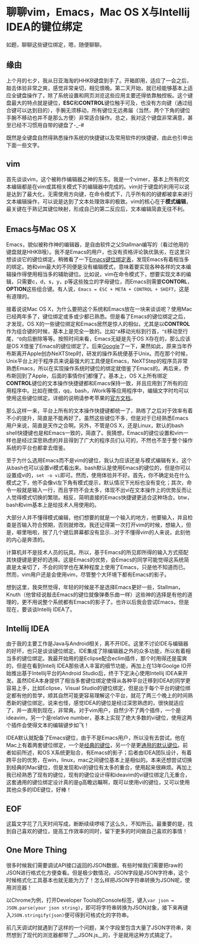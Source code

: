 聊聊vim，Emacs，Mac OS X与Intellij IDEA的键位绑定
===
如题，聊聊这些键位绑定，嗯，随便聊聊。

## 缘由
上个月的七夕，我从日亚海淘的HHKB键盘到手了。开箱即用，适应了一会之后，敲击体验非常之爽，感觉非常亲切，相见恨晚。第二天开始，就已经能够基本上适应全键盘操作了，除了系统设置和网页浏览这些应用主要还得依靠触控板。这个键盘最大的特点就是键位，**ESC**和**CONTROL**键位触手可及，也没有方向键（通过组合键可以达到目的），手腕无须移动，所有键位无远弗届（当然，两个下角的键位手腕不移动也并不是那么方便）非常适合操作。总之，我对这个键盘非常满意，甚至已经不习惯用自带的键盘了-_-#

既然是全键盘自然得熟悉操作系统的快捷键以及常用软件的快捷键，由此也引申出下面一些文字。

## vim
首先谈谈vim，这个被称作编辑器之神的东东。我是一个vimer，基本上所有的文本编辑都是在vim或其相关模式下的编辑器中完成的。vim对于键盘的利用可以说是达到了最大化，无需使用方向键，在命令模式下，几乎所有的的键都被拿来进行文本编辑操作，可以说是达到了文本处理效率的极致。vim的核心在于**模式编辑**，最关键在于熟记其键位映射，形成自己的第二反应后，文本编辑简直无往不利。

## Emacs与Mac OS X
Emacs，貌似被称作神的编辑器，是自由软件之父Stallman编写的（看过他用的键盘就是HHKB哦）。我不是Emacs的用户，也没有资格评论孰优孰劣，在这里只想谈谈它的键位绑定。稍微看了一下[Emacs键位绑定表][1]，发现Emacs有着相当多的绑定。她和vim最大的不同便是没有编辑模式，意味着要实现各种各样的文本编辑操作得使用相当多的辅助键位。比如说，vim在命令模式下，想要实现文本的编辑，只需要c，d，s，y，p等这些独立的字母键位，而Emacs则需要**CONTORL**，**OPTION**这些组合键。有人说，``Emacs = ESC + META + CONTROL + SHIFT``，这是有道理的。

接着说说Mac OS X，为什么要把这个系统和Emacs放在一块来谈谈呢？使用Mac已经两年多了，键位绑定或多或少都已熟悉。但是看了Emacs的键位绑定之后，才发现，OS X的一些键位绑定和Emacs居然是惊人的相似，尤其是以**CONTROL**作为组合键的时候，基本上是完全一致的。比如``^A``移动光标到行首，``^E``移动至行尾，``^D``向后删除等等。按照时间来看，Emacs无疑是先于OS X存在的，那么应该是OS X借鉴了Emacs的键位绑定了。后来[Google][2]了一下，果然如此，原来当年乔布斯离开Apple创办NeXTStep时，研发的操作系统便基于Unix。而在那个时候，Unix平台上对于程序员来说最强大的工具便是Emacs，NeXTStep的程序员非常熟悉Emacs，所以在实现操作系统时键位的绑定就借鉴了Emacs的。再后来，乔布斯回到了Apple，后面的事情你们都懂了。基本上，OS X上所有绑定**CONTROL**键位的文本操作快捷键都和Emacs保持一致，并且应用到了所有的应用程序中。比如在微信，qq，bash，iWork等等应用程序中，编辑文字时均可以使用这些键位绑定。详细的说明请参考苹果的[官方文档][3]。

那么这样一来，平台上所有的文本操作快捷键都统一了，熟练了之后对于效率有着不小的提升，简直是不能再好了。虽然这些键位不多，但是对于已经熟悉Emacs用户来说，简直是天作之合啊。另外，不管是OS X，还是Linux，默认的bash shell快捷键也是和Emacs一致的，简直了。我猜想，Emacs的键位设置和vim一样也是经过深思熟虑的并且得到了广大的程序员们认可的，不然也不至于整个操作系统的平台也都拿去借鉴。

至于为什么选用Emacs而不是vim的键位，我认为应该还是与模式编辑有关。这个从bash也可以设置vi模式看出来。bash默认是使用Emacs的键位的，但是你可以设置成vi的，``set -o vi``即可。然而，使用体验并不好。首先，你不确定处在什么模式之下，他不会像vi左下角有模式提示，默认情况下光标也没有变化；其次，命令一般就是输入一行，而且字符不会太多，体现不出vi在文本操作上的优势反而让人觉得模式切换的繁琐。相反，简明直接的Emacs快捷键更适合这种场合。btw，bash和vim基本上是给技术人用使用的。

大部分人并不懂得模式编辑，他们想要的就是一个输入的地方，他要输入，并且检查是否输入符合预期，否则就修改。我还记得第一次打开vim的时候，想输入，但是，噼里啪啦，按了几个键后屏幕都没有显示...对于不懂得vim的人来说，此刻他的内心是奔溃的。

计算机并不是技术人员的玩具。所以，基于Emacs的所见即所得的输入方式搭配其快捷键是更好的选择。这是Emacs的优势，会Emacs的同学可能觉得这系统简直是太亲切了，不会的同学也在某种程度上使用了Emacs，只是他不知道而已。然而，vim用户还是会使用vim，尽管整个大环境下都有Emacs的影子。

想到这里，我突然觉得，年轻的时候是不是选择Emacs更好一些，Stallman，Knuth（他曾经说敲击Emacs的键位就像弹奏乐曲一样）这些神的选择是有他的道理的，更不用说整个系统都有Emacs的影子了。也许以后我会尝试Emacs，但是现在，要谈谈Intellij IDEA了。

## Intellij IDEA
由于我的主要工作是Java与Android相关，离不开IDE。这里不讨论IDE与编辑器的好坏，也只是谈谈键位绑定。IDE集成了除编辑器之外的众多功能，所以有着相当多的键位绑定。我最开始用的是Eclipse配合eclim插件，那个时用得还是蛮爽的，但是在看到Intellj IDEA那些诱人丰富的细节功能，再加上在13年Goolge IO开始推出基于Intellij平台的Android Studio后，终于下定决心使用Intellij IDEA来开发。虽然IDEA本身提供了相当多套键位绑定使得从各种平台迁移到IDEA的同学更容易上手，比如Eclipse，Visual Studio的键位绑定，但是出于每个平台的键位绑定都有他的哲学，顺其自然可能更容易理解这个平台，就花了两三个晚上的时间熟悉新的键位绑定。说来也怪，感觉IDEA的键位是经过深思熟虑的，很快就适应了，并一直用到现在，非常爽。对于vim用户，自然少不了两个插件，一个是ideavim，另一个是relative number，基本上实现了绝大多数的vi键位，使用这两个插件会使得文本的编辑键步如飞！

IDEA默认就配备了Emacs键位，由于不是Emacs用户，所以没有去尝试。他在Mac上有着两套键位绑定，一个是[经典的键位][4]，另一个是更[通用的默认键位][5]。前者如前所述，和OS X系统更贴合，有Emacs的影子；后者由IDEA团队设计，有着跨平台的优势，在win，linux，mac之间键位基本上是相似的。本来还想尝试切换到经典的Mac键位，但是发现和vi的键位有太多的重合，使用起来很麻烦。再加上我已经熟悉了现有的键位，现有的键位设计得和ideavim的vi键位绑定几无重合，这套通用的键位绑定设计真的是g高瞻远瞩啊，既可以使用vi的键位，又可以使用其他众多的IDE键位，好棒！

## EOF
这篇文字花了几天时间写成，断断续续啰嗦了这么久，不知所云。最重要的是，找到自己喜欢的键位，提高工作效率的同时，留下更多的时间做自己喜欢的事情！

## One More Thing
很多时候我们需要调试API接口返回的JSON数据，有些时候我们需要把raw的JSON进行格式化方便查看。但是极少数情况，JSON字段是JSON字符串，这个时候格式化工具基本也就无能为力了！怎么样把JSON字符串转换为JSON呢，使用浏览器！

以Chrome为例，打开Developer Tools的Console标签，键入``var json = JSON.parse(your json string)``，即可将字符串转换为JSON对象，接下来再键入``JSON.stringify(json)``便可得到可格式化的字符串。

前几天调试时就遇到了这样的一个问题，某个字段里包含大量了JSON字符串，突然想到了现代的浏览器都带了__JSON.js__的，于是就用这种方式搞定了。


[1]: http://www.gnu.org/software/emacs/manual/html_node/emacs/Key-Bindings.html "Emacs Key Bindings"
[2]: http://apple.stackexchange.com/questions/76977/why-can-i-use-Emacs-shortcuts-in-many-os-x-programs "为什么我可以在OS X中使用很多Emacs的键位"
[3]: https://support.apple.com/en-us/HT201236 "Apple Key Bindings"
[4]: https://www.jetbrains.com/idea/docs/IntelliJIDEA_ReferenceCard_Mac.pdf "IDEA Mac Classic Key Bindings"
[5]: http://www.jetbrains.com/idea/docs/IntelliJIDEA_ReferenceCard.pdf "IDEA Default Key Bindings"

